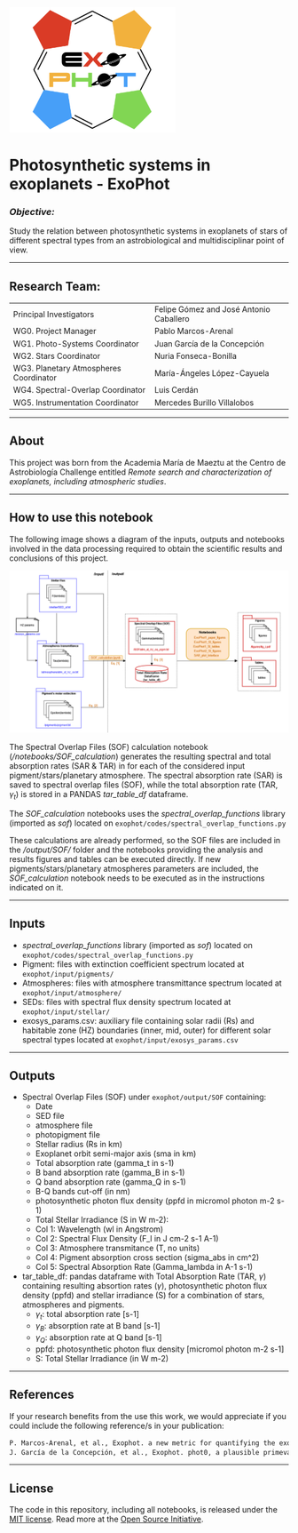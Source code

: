 <img src="images/ExoPhotlogo.png" width="300"/>

# Photosynthetic systems in exoplanets - ExoPhot

### *Objective:*

Study the relation between photosynthetic systems in exoplanets of stars of different
spectral types from an astrobiological and multidisciplinar point of view.

---

## Research Team:

|   |   |
|---|---|
| Principal Investigators | Felipe Gómez and José Antonio Caballero |
| WG0. Project Manager | Pablo Marcos-Arenal |
| WG1. Photo-Systems Coordinator | Juan García de la Concepción |
| WG2. Stars Coordinator | Nuria Fonseca-Bonilla |
| WG3. Planetary Atmospheres Coordinator | María-Ángeles López-Cayuela |
| WG4. Spectral-Overlap Coordinator | Luis Cerdán |
| WG5. Instrumentation Coordinator | Mercedes Burillo Villalobos |

---

## About

This project was born from the Academia María de Maeztu at the Centro de Astrobiología Challenge entitled *Remote search and characterization of exoplanets, including atmospheric studies*.

---

## How to use this notebook

The following image shows a diagram of the inputs, outputs and notebooks involved in the data processing required to obtain the scientific results and conclusions of this project.

![DataProcissingDiagram.png](images/DataProcissingDiagram.png)

The Spectral Overlap Files (SOF) calculation notebook (*/notebooks/SOF_calculation*) generates the resulting spectral and total absorption rates (SAR & TAR) in for each of the considered input pigment/stars/planetary atmosphere. The spectral absorption rate (SAR) is saved to spectral overlap files (SOF), while the total absorption rate (TAR, $\gamma_{t}$) is stored in a PANDAS *tar_table_df* dataframe.

The *SOF_calculation*  notebooks uses the *spectral_overlap_functions* library (imported as *sof*) located on `exophot/codes/spectral_overlap_functions.py`

These calculations are already performed, so the SOF files are included in the */output/SOF/*  folder and the notebooks providing the analysis and results figures and tables can be executed directly. If new pigments/stars/planetary atmospheres parameters are included, the *SOF_calculation* notebook needs to be executed as in the instructions indicated on it.

---

## Inputs

- *spectral_overlap_functions* library (imported as *sof*) located on `exophot/codes/spectral_overlap_functions.py`
- Pigment: files with extinction coefficient spectrum located at `exophot/input/pigments/`
- Atmospheres: files with atmosphere transmittance spectrum located at `exophot/input/atmosphere/`
- SEDs: files with spectral flux density spectrum located at `exophot/input/stellar/`
- exosys_params.csv: auxiliary file containing solar radii (Rs) and habitable zone (HZ) boundaries (inner, mid, outer) for different solar spectral types located at `exophot/input/exosys_params.csv`

---

## Outputs

- Spectral Overlap Files (SOF) under `exophot/output/SOF` containing:
    - Date
    - SED file
    - atmosphere file
    - photopigment file
    - Stellar radius (Rs in km)
    - Exoplanet orbit semi-major axis (sma in km)
    - Total absorption rate (gamma_t in s-1)
    - B band absorption rate (gamma_B in s-1)
    - Q band absorption rate (gamma_Q in s-1)
    - B-Q bands cut-off (in nm)
    - photosynthetic photon flux density (ppfd in micromol photon m-2 s-1)
    - Total Stellar Irradiance (S in W m-2):
    * Col 1: Wavelength (wl in Angstrom)
    * Col 2: Spectral Flux Density (F_l in J cm-2 s-1 A-1)
    * Col 3: Atmosphere transmitance (T, no units)
    * Col 4: Pigment absorption cross section (sigma_abs in cm^2)
    * Col 5: Spectral Absorption Rate (Gamma_lambda in A-1 s-1)
- tar_table_df: pandas dataframe with Total Absorption Rate (TAR, $\gamma$)
containing resulting absortion rates ($\gamma$), photosynthetic photon flux density (ppfd) and stellar irradiance (S) for a combination of stars, atmospheres and pigments.
    - $\gamma_t$: total absorption rate [s-1]
    - $\gamma_B$: absorption rate at B band [s-1]
    - $\gamma_Q$: absorption rate at Q band [s-1]
    - ppfd: photosynthetic photon flux density [micromol photon m-2 s-1]
    - S: Total Stellar Irradiance (in W m-2)

---

## References

If your research benefits from the use this work, we would appreciate if you could include the following reference/s in your publication:

```markdown
P. Marcos-Arenal, et al., Exophot. a new metric for quantifying the exoplanetary photosynthetic activity fitness. (2022)
J. García de la Concepción, et al., Exophot. phot0, a plausible primeval pigment on earth and rocky exoplanets. (2022).
```

---

## License

The code in this repository, including all  notebooks, is released under the [MIT license](notion://www.notion.so/LICENSE-CODE). Read more at the [Open Source Initiative](https://opensource.org/licenses/MIT).